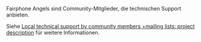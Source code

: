Fairphone Angels sind Community-Mitglieder, die technischen Support anbieten.

Siehe [Local technical support by community members +mailing lists: project description](https://forum.fairphone.com/t/local-technical-support-by-community-members-mailing-lists-project-description/26193/5) für weitere Informationen.
